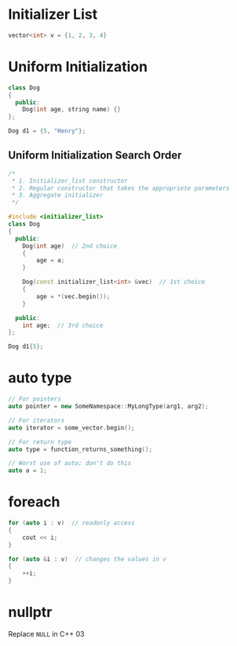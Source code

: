 # Initializer List
```C++
vector<int> v = {1, 2, 3, 4}
```

# Uniform Initialization
```C++
class Dog
{
  public:
    Dog(int age, string name) {}
};

Dog d1 = {5, "Henry"};
```

## Uniform Initialization Search Order
```C++
/*
 * 1. Initializer_list constructor
 * 2. Regular constructor that takes the appropriete parameters
 * 3. Aggregate initializer
 */

#include <initializer_list>
class Dog
{
  public:
    Dog(int age)  // 2nd choice
    {
        age = a;
    }

    Dog(const initializer_list<int> &vec)  // 1st choice
    {
        age = *(vec.begin());
    }

  public:
    int age;  // 3rd choice
};

Dog d1{5};
```

# auto type
```C++
// For pointers
auto pointer = new SomeNamespace::MyLongType(arg1, arg2);

// For iterators
auto iterator = some_vector.begin();

// For return type
auto type = function_returns_something();

// Worst use of auto; don't do this
auto a = 1;
```

# foreach
```C++
for (auto i : v)  // readonly access
{
    cout << i;
}

for (auto &i : v)  // changes the values in v
{
    ++i;
}
```

# nullptr
Replace `NULL` in C++ 03

# 
